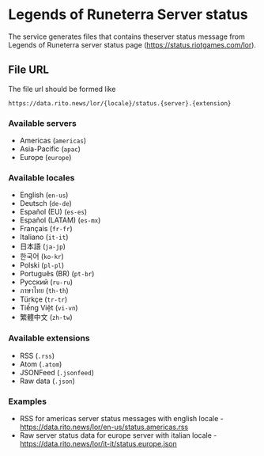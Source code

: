 # Legends of Runeterra Server status

The service generates files that contains theserver status message from Legends of Runeterra server status page (https://status.riotgames.com/lor).

## File URL
The file url should be formed like
```
https://data.rito.news/lor/{locale}/status.{server}.{extension}
```

### Available servers
- Americas (`americas`)
- Asia-Pacific (`apac`)
- Europe (`europe`)

### Available locales
- English (`en-us`)
- Deutsch (`de-de`)
- Español (EU) (`es-es`)
- Español (LATAM) (`es-mx`)
- Français (`fr-fr`)
- Italiano (`it-it`)
- 日本語 (`ja-jp`)
- 한국어 (`ko-kr`)
- Polski (`pl-pl`)
- Português (BR) (`pt-br`)
- Русский (`ru-ru`)
- ภาษาไทย (`th-th`)
- Türkçe (`tr-tr`)
- Tiếng Việt (`vi-vn`)
- 繁體中文 (`zh-tw`)

### Available extensions
- RSS (`.rss`)
- Atom (`.atom`)
- JSONFeed (`.jsonfeed`)
- Raw data (`.json`)

### Examples
- RSS for americas server status messages with english locale - https://data.rito.news/lor/en-us/status.americas.rss
- Raw server status data for europe server with italian locale - https://data.rito.news/lor/it-it/status.europe.json
